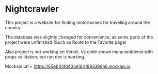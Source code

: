 # Nightcrawler

This project is a website for finding motorhomes for traveling around the country.

The database was slightly changed for convenience, as some parts of the project were unfinished (Such as Route to the Favorite page)

Also project is not working on Vercel. Vs code shows many problems with props validation, but run dev is working.

Mockapi url = https://65eb44fd43ce1641893399a6.mockapi.io
